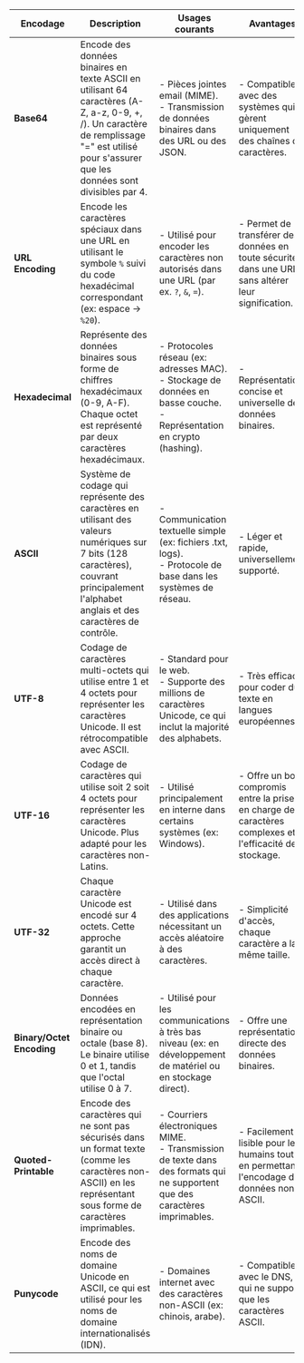 | **Encodage**              | **Description**                                                                                                                                                                                | **Usages courants**                                                                                                            | **Avantages**                                                                                           | **Limitations**                                                                                           |
| ------------------------- | ---------------------------------------------------------------------------------------------------------------------------------------------------------------------------------------------- | ------------------------------------------------------------------------------------------------------------------------------ | ------------------------------------------------------------------------------------------------------- | --------------------------------------------------------------------------------------------------------- |
| **Base64**                | Encode des données binaires en texte ASCII en utilisant 64 caractères (A-Z, a-z, 0-9, +, /). Un caractère de remplissage "=" est utilisé pour s'assurer que les données sont divisibles par 4. | - Pièces jointes email (MIME). <br>- Transmission de données binaires dans des URL ou des JSON.                                | - Compatible avec des systèmes qui gèrent uniquement des chaînes de caractères.                         | - Encombrement : Augmente la taille des données de 33%.                                                   |
| **URL Encoding**          | Encode les caractères spéciaux dans une URL en utilisant le symbole `%` suivi du code hexadécimal correspondant (ex: espace → `%20`).                                                          | - Utilisé pour encoder les caractères non autorisés dans une URL (par ex. `?`, `&`, `=`).                                      | - Permet de transférer des données en toute sécurité dans une URL sans altérer leur signification.      | - Peut rendre une URL beaucoup plus longue et illisible.                                                  |
| **Hexadecimal**           | Représente des données binaires sous forme de chiffres hexadécimaux (0-9, A-F). Chaque octet est représenté par deux caractères hexadécimaux.                                                  | - Protocoles réseau (ex: adresses MAC). <br>- Stockage de données en basse couche. <br>- Représentation en crypto (hashing).   | - Représentation concise et universelle des données binaires.                                           | - La conversion directe peut être moins intuitive pour les humains.                                       |
| **ASCII**                 | Système de codage qui représente des caractères en utilisant des valeurs numériques sur 7 bits (128 caractères), couvrant principalement l'alphabet anglais et des caractères de contrôle.     | - Communication textuelle simple (ex: fichiers .txt, logs). <br>- Protocole de base dans les systèmes de réseau.               | - Léger et rapide, universellement supporté.                                                            | - Limité aux caractères anglais, absence de prise en charge des langues non latines et symboles spéciaux. |
| **UTF-8**                 | Codage de caractères multi-octets qui utilise entre 1 et 4 octets pour représenter les caractères Unicode. Il est rétrocompatible avec ASCII.                                                  | - Standard pour le web. <br>- Supporte des millions de caractères Unicode, ce qui inclut la majorité des alphabets.            | - Très efficace pour coder du texte en langues européennes.                                             | - Moins efficace en termes de taille pour certaines langues où les caractères nécessitent plus d’octets.  |
| **UTF-16**                | Codage de caractères qui utilise soit 2 soit 4 octets pour représenter les caractères Unicode. Plus adapté pour les caractères non-Latins.                                                     | - Utilisé principalement en interne dans certains systèmes (ex: Windows).                                                      | - Offre un bon compromis entre la prise en charge des caractères complexes et l'efficacité de stockage. | - Consomme plus de mémoire que UTF-8 pour les caractères ASCII standards.                                 |
| **UTF-32**                | Chaque caractère Unicode est encodé sur 4 octets. Cette approche garantit un accès direct à chaque caractère.                                                                                  | - Utilisé dans des applications nécessitant un accès aléatoire à des caractères.                                               | - Simplicité d'accès, chaque caractère a la même taille.                                                | - Inefficace en termes de stockage : utilise beaucoup plus d'espace que UTF-8 et UTF-16.                  |
| **Binary/Octet Encoding** | Données encodées en représentation binaire ou octale (base 8). Le binaire utilise 0 et 1, tandis que l'octal utilise 0 à 7.                                                                    | - Utilisé pour les communications à très bas niveau (ex: en développement de matériel ou en stockage direct).                  | - Offre une représentation directe des données binaires.                                                | - Difficile à lire et manipuler pour des humains, rarement utilisé en dehors de contextes spécialisés.    |
| **Quoted-Printable**      | Encode des caractères qui ne sont pas sécurisés dans un format texte (comme les caractères non-ASCII) en les représentant sous forme de caractères imprimables.                                | - Courriers électroniques MIME. <br>- Transmission de texte dans des formats qui ne supportent que des caractères imprimables. | - Facilement lisible pour les humains tout en permettant l'encodage de données non-ASCII.               | - Peut augmenter considérablement la taille des données à transmettre.                                    |
| **Punycode**              | Encode des noms de domaine Unicode en ASCII, ce qui est utilisé pour les noms de domaine internationalisés (IDN).                                                                              | - Domaines internet avec des caractères non-ASCII (ex: chinois, arabe).                                                        | - Compatible avec le DNS, qui ne supporte que les caractères ASCII.                                     | - Les noms de domaine encodés peuvent devenir plus longs et complexes.                                    |
